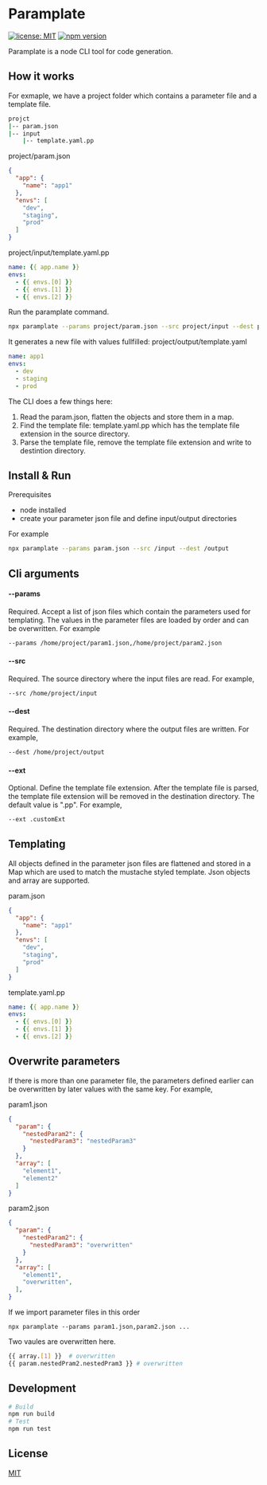 # Paramplate

[![license: MIT](https://img.shields.io/badge/license-MIT-orange.svg)](https://opensource.org/licenses/MIT)
[![npm version](https://img.shields.io/npm/v/paramplate.svg)](https://www.npmjs.com/package/paramplate)


Paramplate is a node CLI tool for code generation.

## How it works
For exmaple, we have a project folder which contains a parameter file and a template file.

``` bash
projct
|-- param.json
|-- input
    |-- template.yaml.pp
```

project/param.json
```json
{
  "app": {
    "name": "app1"
  },
  "envs": [
    "dev",
    "staging",
    "prod"
  ]
}
```

project/input/template.yaml.pp
```yaml
name: {{ app.name }}
envs:
  - {{ envs.[0] }}
  - {{ envs.[1] }}
  - {{ envs.[2] }}
```

Run the paramplate command.

```bash
npx paramplate --params project/param.json --src project/input --dest project/output
```

It generates a new file with values fullfilled: project/output/template.yaml
```yaml
name: app1
envs:
  - dev
  - staging
  - prod
```

The CLI does a few things here:
1. Read the param.json, flatten the objects and store them in a map.
2. Find the template file: template.yaml.pp which has the template file extension in the source directory.
3. Parse the template file, remove the template file extension and write to destintion directory.


## Install & Run
Prerequisites
* node installed
* create your parameter json file and define input/output directories

For example
```bash
npx paramplate --params param.json --src /input --dest /output
```



## Cli arguments

#### --params
Required. Accept a list of json files which contain the parameters used for templating. The values in the parameter files are loaded by order and can be overwritten. For example
```bash
--params /home/project/param1.json,/home/project/param2.json
```

#### --src
Required. The source directory where the input files are read. For example,
```bash
--src /home/project/input
```

#### --dest
Required. The destination directory where the output files are written.
For example,
```bash
--dest /home/project/output
```

#### --ext
Optional. Define the template file extension. After the template file is parsed, the template file extension will be removed in the destination directory. The default value is ".pp". For example,
```bash
--ext .customExt
```

## Templating
All objects defined in the parameter json files are flattened and stored in a Map which are used to match the mustache styled template. Json objects and array are supported.

param.json
```json
{
  "app": {
    "name": "app1"
  },
  "envs": [
    "dev",
    "staging",
    "prod"
  ]
}
```

template.yaml.pp
```yaml
name: {{ app.name }}
envs:
  - {{ envs.[0] }}
  - {{ envs.[1] }}
  - {{ envs.[2] }}
```

## Overwrite parameters
If there is more than one parameter file, the parameters defined earlier can be overwritten by later values with the same key. For example,

param1.json
```json
{
  "param": {
    "nestedParam2": {
      "nestedParam3": "nestedParam3"
    }
  },
  "array": [
    "element1",
    "element2"
  ]
}
```

param2.json
```json
{
  "param": {
    "nestedParam2": {
      "nestedParam3": "overwritten"
    }
  },
  "array": [
    "element1",
    "overwritten",
  ],
}
```

If we import parameter files in this order
```
npx paramplate --params param1.json,param2.json ...
```

Two vaules are overwritten here.
```bash
{{ array.[1] }}  # overwritten
{{ param.nestedPram2.nestedPram3 }} # overwritten
```

## Development
```bash
# Build
npm run build
# Test
npm run test
```

## License

[MIT](LICENSE.txt)